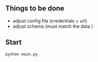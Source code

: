 ## Things to be done
 - adjust config file (credentials + url) 
 - adjust schema (must match the data ) 

## Start
```py
python main.py
```
